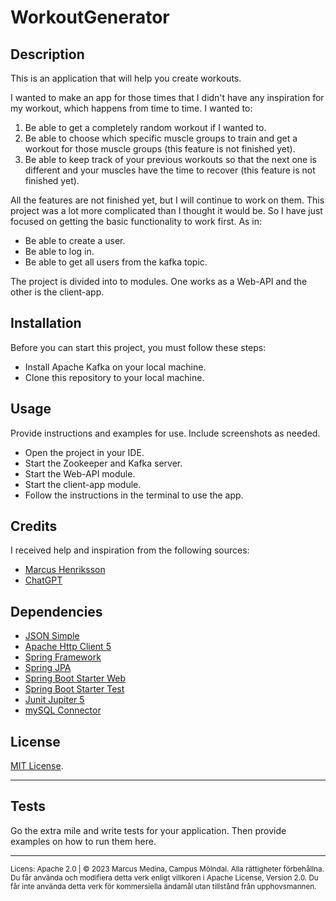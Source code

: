 # WorkoutGenerator

## Description

This is an application that will help you create workouts.

I wanted to make an app for those times that I didn't have any inspiration for my workout, which happens from time to time.
I wanted to:
1. Be able to get a completely random workout if I wanted to.
2. Be able to choose which specific muscle groups to train and get a workout for those muscle groups (this feature is not finished yet).
3. Be able to keep track of your previous workouts so that the next one is different and your muscles have the time to recover (this feature is not finished yet).

All the features are not finished yet, but I will continue to work on them. This project was a lot more complicated than I thought it would be.
So I have just focused on getting the basic functionality to work first. As in:
- Be able to create a user.
- Be able to log in.
- Be able to get all users from the kafka topic.

The project is divided into to modules. One works as a Web-API and the other is the client-app.


## Installation

Before you can start this project, you must follow these steps:

- Install Apache Kafka on your local machine.
- Clone this repository to your local machine.


## Usage

Provide instructions and examples for use. Include screenshots as needed.

- Open the project in your IDE.
- Start the Zookeeper and Kafka server.
- Start the Web-API module.
- Start the client-app module.
- Follow the instructions in the terminal to use the app.


## Credits

I received help and inspiration from the following sources:

* [Marcus Henriksson](https://github.com/MarcusRestoryAi)
* [ChatGPT](https://openAI.com)

## Dependencies

* [JSON Simple](https://mvnrepository.com/artifact/com.googlecode.json-simple/json-simple)
* [Apache Http Client 5](https://mvnrepository.com/artifact/org.apache.httpcomponents.client5/httpclient5)
* [Spring Framework](https://mvnrepository.com/artifact/org.springframework.kafka/spring-kafka/3.0.11)
* [Spring JPA](https://mvnrepository.com/artifact/org.springframework.boot/spring-boot-starter-data-jpa/3.1.4)
* [Spring Boot Starter Web](https://mvnrepository.com/artifact/org.springframework.boot/spring-boot-starter-web/3.1.4)
* [Spring Boot Starter Test](https://mvnrepository.com/artifact/org.springframework.boot/spring-boot-starter-test/3.1.4)
* [Junit Jupiter 5](https://mvnrepository.com/artifact/org.junit.jupiter/junit-jupiter/5.7.0)
* [mySQL Connector](https://mvnrepository.com/artifact/mysql/mysql-connector-java/8.0.23)


## License

[MIT License](https://choosealicense.com/licenses/mit/).

---


## Tests


Go the extra mile and write tests for your application. Then provide examples on how to run them here.


<hr><sub>Licens: Apache 2.0 | © 2023 Marcus Medina, Campus Mölndal. Alla rättigheter förbehållna.<br>Du får använda och modifiera detta verk enligt villkoren i Apache License, Version 2.0. Du får inte använda detta verk för kommersiella ändamål utan tillstånd från upphovsmannen.</sub>
